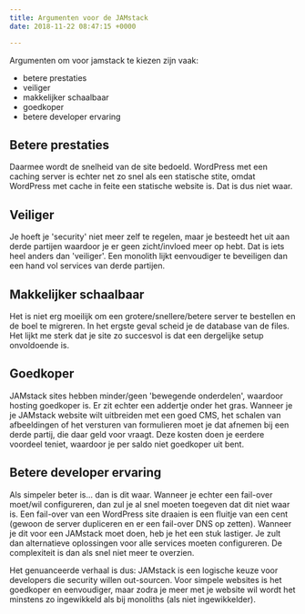 ```yaml
---
title: Argumenten voor de JAMstack
date: 2018-11-22 08:47:15 +0000

---
```

Argumenten om voor jamstack te kiezen zijn vaak:

- betere prestaties
- veiliger
- makkelijker schaalbaar
- goedkoper
- betere developer ervaring

## Betere prestaties

Daarmee wordt de snelheid van de site bedoeld. WordPress met een caching server is echter net zo snel als een statische stite, omdat WordPress met cache in feite een statische website is. Dat is dus niet waar.

## Veiliger

Je hoeft je 'security' niet meer zelf te regelen, maar je besteedt het uit aan derde partijen waardoor je er geen zicht/invloed meer op hebt. Dat is iets heel anders dan 'veiliger'. Een monolith lijkt eenvoudiger te beveiligen dan een hand vol services van derde partijen.

## Makkelijker schaalbaar

Het is niet erg moeilijk om een grotere/snellere/betere server te bestellen en de boel te migreren. In het ergste geval scheid je de database van de files. Het lijkt me sterk dat je site zo succesvol is dat een dergelijke setup onvoldoende is.

## Goedkoper

JAMstack sites hebben minder/geen 'bewegende onderdelen', waardoor hosting goedkoper is. Er zit echter een addertje onder het gras. Wanneer je je JAMstack website wilt uitbreiden met een goed CMS, het schalen van afbeeldingen of het versturen van formulieren moet je dat afnemen bij een derde partij, die daar geld voor vraagt. Deze kosten doen je eerdere voordeel teniet, waardoor je per saldo niet goedkoper uit bent.

## Betere developer ervaring

Als simpeler beter is... dan is dit waar. Wanneer je echter een fail-over moet/wil configureren, dan zul je al snel moeten toegeven dat dit niet waar is. Een fail-over van een WordPress site draaien is een fluitje van een cent (gewoon de server dupliceren en er een fail-over DNS op zetten). Wanneer je dit voor een JAMstack moet doen, heb je het een stuk lastiger. Je zult dan alternatieve oplossingen voor alle services moeten configureren. De complexiteit is dan als snel niet meer te overzien.

Het genuanceerde verhaal is dus: JAMstack is een logische keuze voor developers die security willen out-sourcen. Voor simpele websites is het goedkoper en eenvoudiger, maar zodra je meer met je website wil wordt het minstens zo ingewikkeld als bij monoliths (als niet ingewikkelder).